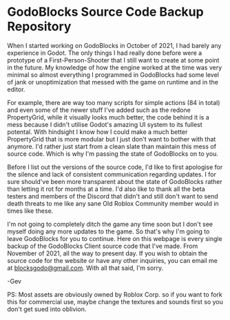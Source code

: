 # GodoBlocks Source Code Backup Repository
 When I started working on GodoBlocks in October of 2021, I had barely any experience in Godot. The only things I had really done before were a prototype of a First-Person-Shooter that I still want to create at some point in the future. My knowledge of how the engine worked at the time was very minimal so almost everything I programmed in GodoBlocks had some level of jank or unoptimization that messed with the game on runtime and in the editor.
  
 For example, there are way too many scripts for simple actions (84 in total) and even some of the newer stuff I've added such as the redone PropertyGrid, while it visually looks much better, the code behind it is a mess because I didn't utilise Godot's amazing UI system to its fullest potental. With hindsight I know how I could make a much better PropertyGrid that is more modular but I just don't want to bother with that anymore. I'd rather just start from a clean slate than maintain this mess of source code. Which is why I'm passing the state of GodoBlocks on to you.
  
 Before I list out the versions of the source code, I'd like to first apologise for the silence and lack of consistent communication regarding updates. I for sure should've been more transparent about the state of GodoBlocks rather than letting it rot for months at a time. I'd also like to thank all the beta testers and members of the Discord that didn't and still don't want to send death threats to me like any sane Old Roblox Community member would in times like these.
  
 I'm not going to completely ditch the game any time soon but I don't see myself doing any more updates to the game. So that's why I'm going to leave GodoBlocks for you to continue. Here on this webpage is every single backup of the GodoBlocks Client source code that I've made. From November of 2021, all the way to present day. If you wish to obtain the source code for the website or have any other inquiries, you can email me at [blocksgodo@gmail.com](mailto:blocksgodo@gmail.com). With all that said, I'm sorry.
 
 -Gev

PS: Most assets are obviously owned by Roblox Corp. so if you want to fork this for commercial use, maybe change the textures and sounds first so you don't get sued into oblivion.
